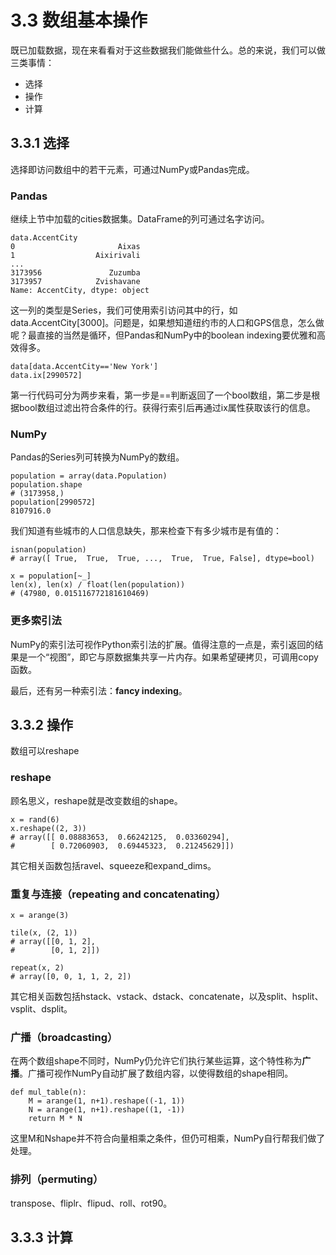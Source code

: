 # 3.3 数组基本操作

既已加载数据，现在来看看对于这些数据我们能做些什么。总的来说，我们可以做三类事情：

* 选择
* 操作
* 计算

## 3.3.1 选择

选择即访问数组中的若干元素，可通过NumPy或Pandas完成。

### Pandas

继续上节中加载的cities数据集。DataFrame的列可通过名字访问。

```
data.AccentCity
0                       Aixas
1                  Aixirivali
...
3173956               Zuzumba
3173957            Zvishavane
Name: AccentCity, dtype: object
```

这一列的类型是Series，我们可使用索引访问其中的行，如data.AccentCity[3000]。问题是，如果想知道纽约市的人口和GPS信息，怎么做呢？最直接的当然是循环，但Pandas和NumPy中的boolean indexing要优雅和高效得多。

```
data[data.AccentCity=='New York']
data.ix[2990572]
```

第一行代码可分为两步来看，第一步是==判断返回了一个bool数组，第二步是根据bool数组过滤出符合条件的行。获得行索引后再通过ix属性获取该行的信息。

### NumPy

Pandas的Series列可转换为NumPy的数组。

```
population = array(data.Population)
population.shape
# (3173958,)
population[2990572]
8107916.0
```

我们知道有些城市的人口信息缺失，那来检查下有多少城市是有值的：

```
isnan(population)
# array([ True,  True,  True, ...,  True,  True, False], dtype=bool)

x = population[~_]
len(x), len(x) / float(len(population))
# (47980, 0.015116772181610469)
```

### 更多索引法

NumPy的索引法可视作Python索引法的扩展。值得注意的一点是，索引返回的结果是一个“视图”，即它与原数据集共享一片内存。如果希望硬拷贝，可调用copy函数。

最后，还有另一种索引法：**fancy indexing**。

## 3.3.2 操作

数组可以reshape

### reshape

顾名思义，reshape就是改变数组的shape。

```
x = rand(6)
x.reshape((2, 3))
# array([[ 0.08883653,  0.66242125,  0.03360294],
#        [ 0.72060903,  0.69445323,  0.21245629]])
```

其它相关函数包括ravel、squeeze和expand_dims。

### 重复与连接（repeating and concatenating）

```
x = arange(3)

tile(x, (2, 1))
# array([[0, 1, 2],
#        [0, 1, 2]])

repeat(x, 2)
# array([0, 0, 1, 1, 2, 2])
```

其它相关函数包括hstack、vstack、dstack、concatenate，以及split、hsplit、vsplit、dsplit。

### 广播（broadcasting）

在两个数组shape不同时，NumPy仍允许它们执行某些运算，这个特性称为**广播**。广播可视作NumPy自动扩展了数组内容，以使得数组的shape相同。

```
def mul_table(n):
	M = arange(1, n+1).reshape((-1, 1))
	N = arange(1, n+1).reshape((1, -1))
	return M * N
```

这里M和Nshape并不符合向量相乘之条件，但仍可相乘，NumPy自行帮我们做了处理。

### 排列（permuting）

transpose、fliplr、flipud、roll、rot90。

## 3.3.3 计算














